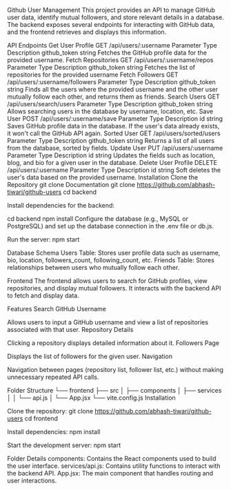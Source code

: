 Github User Management
This project provides an API to manage GitHub user data, identify mutual followers, and store relevant details in a database. The backend exposes several endpoints for interacting with GitHub data, and the frontend retrieves and displays this information.

API Endpoints
Get User Profile
  GET /api/users/:username
Parameter	Type	Description
github_token	string	Fetches the GitHub profile data for the provided username.
Fetch Repositories
  GET /api/users/:username/repos
Parameter	Type	Description
github_token	string	Fetches the list of repositories for the provided username
Fetch Followers
  GET /api/users/:username/followers
Parameter	Type	Description
github_token	string	Finds all the users where the provided username and the other user mutually follow each other, and returns them as friends.
Search Users
  GET /api/users/search/users
Parameter	Type	Description
github_token	string	Allows searching users in the database by username, location, etc.
Save User
  POST /api/users/:username/save
Parameter	Type	Description
id	string	Saves GitHub profile data in the database. If the user's data already exists, it won't call the GitHub API again.
Sorted User
  GET /api/users/sorted/users
Parameter	Type	Description
github_token	string	Returns a list of all users from the database, sorted by fields.
Update User
  PUT /api/users/:username
Parameter	Type	Description
id	string	Updates the fields such as location, blog, and bio for a given user in the database.
Delete User Profile
  DELETE /api/users/:username
Parameter	Type	Description
id	string	Soft deletes the user's data based on the provided username.
Installation
Clone the Repository git clone Documentation
git clone https://github.com/abhash-tiwari/github-users
cd backend

Install dependencies for the backend:

cd backend
npm install
Configure the database (e.g., MySQL or PostgreSQL) and set up the database connection in the .env file or db.js.

Run the server:
npm start

Database Schema
Users Table: Stores user profile data such as username, bio, location, followers_count, following_count, etc.
Friends Table: Stores relationships between users who mutually follow each other.


Frontend
The frontend allows users to search for GitHub profiles, view repositories, and display mutual followers. It interacts with the backend API to fetch and display data.

Features
Search GitHub Username

Allows users to input a GitHub username and view a list of repositories associated with that user.
Repository Details

Clicking a repository displays detailed information about it.
Followers Page

Displays the list of followers for the given user.
Navigation

Navigation between pages (repository list, follower list, etc.) without making unnecessary repeated API calls.

Folder Structure
└── frontend
    ├── src
    │   ├── components
    │   ├── services
    │   │   └── api.js
    │   └── App.jsx
    └── vite.config.js
Installation

Clone the repository:
git clone https://github.com/abhash-tiwari/github-users
cd frontend

Install dependencies:
npm install

Start the development server:
npm start

Folder Details
components: Contains the React components used to build the user interface.
services/api.js: Contains utility functions to interact with the backend API.
App.jsx: The main component that handles routing and user interactions.
